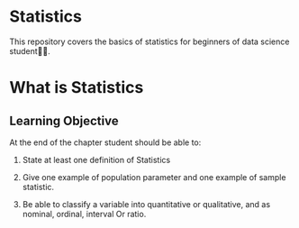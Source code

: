 # Statistics
This repository covers the basics of statistics for beginners of data science student👩‍🎓. 

# What is Statistics

## Learning Objective

At the end of the chapter student should be able to:

1. State at least one definition of Statistics

2. Give one example of population parameter and one example of sample statistic. 

3. Be able to classify a variable into quantitative or qualitative, and as nominal, ordinal, interval Or ratio. 
